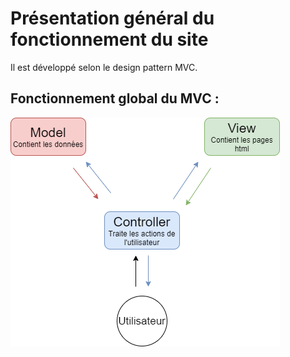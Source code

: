 # Présentation général du fonctionnement du site

Il est développé selon le design pattern MVC.

## Fonctionnement global du MVC : 
![MVC basique](doc/images/diagrammeMVC.png)

